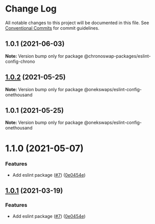 # Change Log

All notable changes to this project will be documented in this file.
See [Conventional Commits](https://conventionalcommits.org) for commit guidelines.

## 1.0.1 (2021-06-03)

**Note:** Version bump only for package @chronoswap-packages/eslint-config-chrono





## [1.0.2](https://github.com/OneThousandSwaps/onethousand-toolkit/tree/master/packages/eslint-config-pancake/compare/@onekswaps/eslint-config-onethousand@1.0.1...@onekswaps/eslint-config-onethousand@1.0.2) (2021-05-25)

**Note:** Version bump only for package @onekswaps/eslint-config-onethousand





## 1.0.1 (2021-05-25)

**Note:** Version bump only for package @onekswaps/eslint-config-onethousand





# 1.1.0 (2021-05-07)


### Features

* Add eslint package ([#7](https://github.com/pancakeswap/pancake-toolkit/tree/master/packages/eslint-config-pancake/issues/7)) ([0e0454e](https://github.com/pancakeswap/pancake-toolkit/tree/master/packages/eslint-config-pancake/commit/0e0454eb9a63e976934956dc5c66fbef2ce2017a))





## [1.0.1](https://github.com/pancakeswap/pancake-toolkit/tree/master/packages/eslint-config-pancake/compare/@pancakeswap-libs/eslint-config-pancake@1.0.1...@pancakeswap-libs/eslint-config-pancake@1.0.1) (2021-03-19)


### Features

* Add eslint package ([#7](https://github.com/pancakeswap/pancake-toolkit/tree/master/packages/eslint-config-pancake/issues/7)) ([0e0454e](https://github.com/pancakeswap/pancake-toolkit/tree/master/packages/eslint-config-pancake/commit/0e0454eb9a63e976934956dc5c66fbef2ce2017a))
